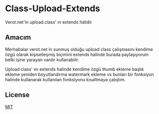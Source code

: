 # Class-Upload-Extends

Verot.net'in upload.class' ın extends halidir

## Amacım
Merhabalar verot.net in sunmuş olduğu upload class çalışmasını kendime özgü olarak kişiselleşmiş biçimini extends halinde burada paylaşıyorum belki işine yarayan vardır kullanabilir.

Upload class' ını extends halinde kendime özgü thumb ekleme başlık ekleme yeniden boyutlandırma watermark ekleme vs bunları bir fonksiyon halinde kullanarak kullanılan fonksiyonu kısaltmaya çalıştım.

## License
[MIT](https://choosealicense.com/licenses/mit/)
